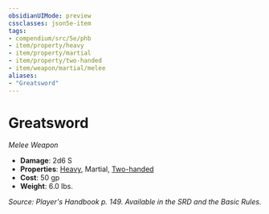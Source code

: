 ```yaml
---
obsidianUIMode: preview
cssclasses: json5e-item
tags:
- compendium/src/5e/phb
- item/property/heavy
- item/property/martial
- item/property/two-handed
- item/weapon/martial/melee
aliases: 
- "Greatsword"
---
```

# Greatsword
*Melee Weapon*  

- **Damage**: 2d6 S
- **Properties**: [Heavy](z_compendium/rules/item-properties.md#Heavy), Martial, [Two-handed](z_compendium/rules/item-properties.md#Two-handed)
- **Cost**: 50 gp
- **Weight**: 6.0 lbs.

*Source: Player's Handbook p. 149. Available in the SRD and the Basic Rules.*